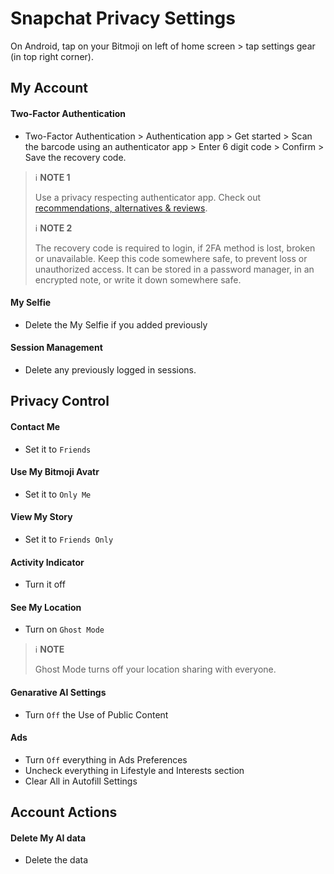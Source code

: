 # Snapchat Privacy Settings

On Android, tap on your Bitmoji on left of home screen > tap settings gear (in top right corner).



## My Account

#### Two-Factor Authentication
- Two-Factor Authentication > Authentication app > Get started > Scan the barcode using an authenticator app > Enter 6 digit code > Confirm > Save the recovery code.

> :information_source: **NOTE 1**
>
> Use a privacy respecting authenticator app. Check out [recommendations, alternatives & reviews](https://github.com/StellarSand/privacy-settings#recommendations-alternatives--reviews).
>
> :information_source: **NOTE 2**
>
> The recovery code is required to login, if 2FA method is lost, broken or unavailable. Keep this code somewhere safe, to prevent loss or unauthorized access. It can be stored in a password manager, in an encrypted note, or write it down somewhere safe.

#### My Selfie
-  Delete the My Selfie if you added previously

#### Session Management
-  Delete any previously logged in sessions.



## Privacy Control

#### Contact Me
-  Set it to `Friends`

#### Use My Bitmoji Avatr
- Set it to `Only Me`

#### View My Story
- Set it to `Friends Only`

#### Activity Indicator
- Turn it off

#### See My Location
- Turn on `Ghost Mode`

> :information_source: **NOTE**
>
> Ghost Mode turns off your location sharing with everyone.

#### Genarative AI Settings
- Turn `Off` the Use of Public Content

#### Ads
- Turn `Off` everything in Ads Preferences
- Uncheck everything in Lifestyle and Interests section
- Clear All in Autofill Settings



## Account Actions

#### Delete My AI data
- Delete the data